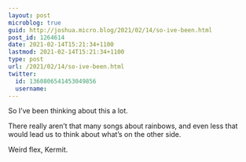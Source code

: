 ```yaml
---
layout: post
microblog: true
guid: http://joshua.micro.blog/2021/02/14/so-ive-been.html
post_id: 1264614
date: 2021-02-14T15:21:34+1100
lastmod: 2021-02-14T15:21:34+1100
type: post
url: /2021/02/14/so-ive-been.html
twitter:
  id: 1360806541453049856
  username: 
---
```

So I’ve been thinking about this a lot.

There really aren’t that many songs about rainbows, and even less that would lead us to think about what’s on the other side.

Weird flex, Kermit.
